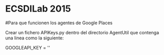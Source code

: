 ECSDILab 2015
=============

#Para que funcionen los agentes de Google Places

Crear un fichero APIKeys.py dentro del directorio AgentUtil que contenga una linea como la siguiente:

GOOGLEAPI_KEY = '<tu google api key para google places>'
